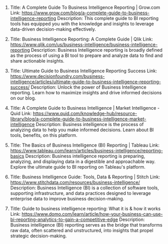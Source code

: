 1. Title: A Complete Guide To Business Intelligence Reporting | Grow.com
   Link: https://www.grow.com/blog/a-complete-guide-to-business-intelligence-reporting
   Description: This complete guide to BI reporting tools has equipped you with the knowledge and insights to leverage data-driven decision-making effectively.

2. Title: Business Intelligence Reporting: A Complete Guide | Qlik
   Link: https://www.qlik.com/us/business-intelligence/business-intelligence-reporting
   Description: Business Intelligence reporting is broadly defined as the process of using a BI tool to prepare and analyze data to find and share actionable insights.

3. Title: Ultimate Guide to Business Intelligence Reporting Success
   Link: https://www.decisionfoundry.com/business-intelligence/articles/ultimate-guide-to-business-intelligence-reporting-success/
   Description: Unlock the power of Business Intelligence reporting. Learn how to maximize insights and drive informed decisions on our blog.

4. Title: A Complete Guide to Business Intelligence | Market Intelligence - Quid
   Link: https://www.quid.com/knowledge-hub/resource-library/blog/a-complete-guide-to-business-intelligence-market-intelligence
   Description: Business intelligence is the process of analyzing data to help you make informed decisions. Learn about BI tools, benefits, on this platform.

5. Title: The Basics of Business Intelligence (BI) Reporting | Tableau
   Link: https://www.tableau.com/learn/articles/business-intelligence/reporting-basics
   Description: Business intelligence reporting is preparing, analyzing, and displaying data in a digestible and approachable way. Explore the ultimate guide to BI reporting on Tableau's platform.

6. Title: Business Intelligence Guide: Tools, Data & Reporting | Stitch
   Link: https://www.stitchdata.com/resources/business-intelligence/
   Description: Business Intelligence (BI) is a collection of software tools, supporting infrastructure, and data practices designed to leverage enterprise data to improve business decision-making.

7. Title: Guide to business intelligence reporting: What it is & how it works
   Link: https://www.domo.com/learn/article/how-your-business-can-use-bi-reporting-analytics-to-gain-a-competitive-edge
   Description: Business intelligence (BI) reporting serves as the bridge that transforms raw data, often scattered and unstructured, into insights that propel strategic decision-making.